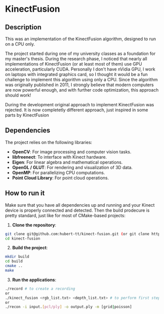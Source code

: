 # KinectFusion

## Description
This was an implementation of the KinectFusion algorithm, designed to run on a CPU only.

The project started during one of my university classes as a foundation for my master's thesis. During the research phase, I noticed that nearly all implementations of KinectFusion (or at least most of them) use GPU acceleration, particularly CUDA. Personally I don't have nVidia GPU, I work on laptops with integrated graphics card, so I thought it would be a fun challenge to implement this algorithm using only a CPU. Since the algorithm was originally published in 2011, I strongly believe that modern computers are now powerful enough, and with further code optimization, this approach should work!

During the development original approach to implement KinectFusion was rejected. It is now completetly different approach, just inspired in some parts by KinectFusion

## Dependencies
The project relies on the following libraries:

- **OpenCV**: For image processing and computer vision tasks.
- **libfreenect**: To interface with Kinect hardware.
- **Eigen**: For linear algebra and mathematical operations.
- **OpenGL / GLUT**: For rendering and visualization of 3D data.
- **OpenMP**: For parallelizing CPU computations.
- **Point Cloud Library**: For point cloud operations.

## How to run it
Make sure that you have all dependencies up and running and your Kinect device is properly connected and detected. Then the build prodecure is pretty standard, just like for most of CMake-based projects:

1. **Clone the repository**:

```bash
git clone git@github.com:hubert-tt/kinect-fusion.git (or git clone https://github.com/hubert-tt/kinect-fusion.git)
cd kinect-fusion
```

2. **Build the project**:

```bash
mkdir build
cd build
cmake ..
make
```

3. **Run the applications**:
```bash
./record # to create a recording
or
./kinect_fusion <rgb_list.txt> <depth_list.txt> # to perform first step of pipeline
or
./recon -i input.[pcl/ply] -o output.ply -m [grid|poisson]
```